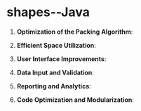 # shapes--Java
1. **Optimization of the Packing Algorithm**:
2. **Efficient Space Utilization**:


3. **User Interface Improvements**:
  
4. **Data Input and Validation**:
   

5. **Reporting and Analytics**:
   
6. **Code Optimization and Modularization**:
  
